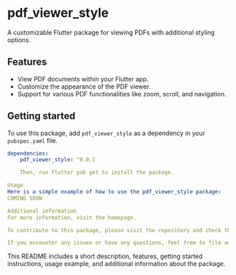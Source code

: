 # pdf_viewer_style

A customizable Flutter package for viewing PDFs with additional styling options.

## Features

- View PDF documents within your Flutter app.
- Customize the appearance of the PDF viewer.
- Support for various PDF functionalities like zoom, scroll, and navigation.

## Getting started

To use this package, add `pdf_viewer_style` as a dependency in your `pubspec.yaml` file.

```yaml
dependencies:
    pdf_viewer_style: ^0.0.1

    Then, run flutter pub get to install the package.

Usage
Here is a simple example of how to use the pdf_viewer_style package:
COMING SOON

Additional information
For more information, visit the homepage.

To contribute to this package, please visit the repository and check the issue tracker for open issues.

If you encounter any issues or have any questions, feel free to file an issue on the issue tracker. The package authors will respond as soon as possible.

```

This README includes a short description, features, getting started instructions, usage example, and additional information about the package.

